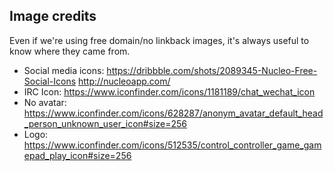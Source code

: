 ## Image credits

Even if we're using free domain/no linkback images, it's always useful to know where they came from.

* Social media icons: https://dribbble.com/shots/2089345-Nucleo-Free-Social-Icons http://nucleoapp.com/
* IRC Icon: https://www.iconfinder.com/icons/1181189/chat_wechat_icon
* No avatar: https://www.iconfinder.com/icons/628287/anonym_avatar_default_head_person_unknown_user_icon#size=256
* Logo: https://www.iconfinder.com/icons/512535/control_controller_game_gamepad_play_icon#size=256